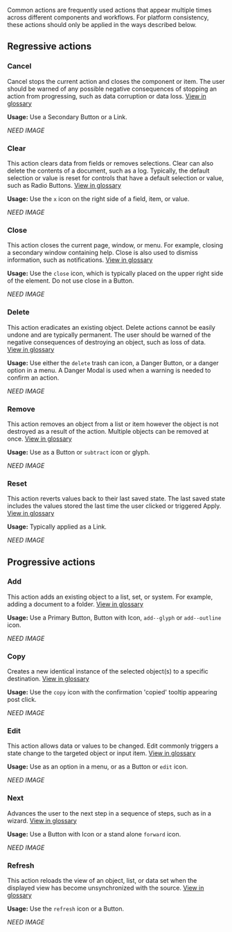 Common actions are frequently used actions that appear multiple times across different components and workflows. For platform consistency, these actions should only be applied in the ways described below.

## Regressive actions

### Cancel
Cancel stops the current action and closes the component or item. The user should be warned of any possible negative consequences of stopping an action from progressing, such as data corruption or data loss. [View in glossary](http://carbondesignsystem.com/guidelines/content/glossary#cancel)

**Usage:** Use a Secondary Button or a Link.

*NEED IMAGE*

### Clear
This action clears data from fields or removes selections. Clear can also delete the contents of a document, such as a log. Typically, the default selection or value is reset for controls that have a default selection or value, such as Radio Buttons. [View in glossary](http://carbondesignsystem.com/guidelines/content/glossary#clear)

**Usage:** Use the `x` icon on the right side of a field, item, or value.

*NEED IMAGE*

### Close
This action closes the current page, window, or menu. For example, closing a secondary window containing help. Close is also used to dismiss information, such as notifications. [View in glossary](http://carbondesignsystem.com/guidelines/content/glossary#close)

**Usage:** Use the `close` icon, which is typically placed on the upper right side of the element. Do not use close in a Button.

*NEED IMAGE*

### Delete
This action eradicates an existing object. Delete actions cannot be easily undone and are typically permanent. The user should be warned of the negative consequences of destroying an object, such as loss of data. [View in glossary](http://carbondesignsystem.com/guidelines/content/glossary#delete)

**Usage:** Use either the `delete` trash can icon, a Danger Button, or a danger option in a menu. A Danger Modal is used when a warning is needed to confirm an action.

*NEED IMAGE*

### Remove
This action removes an object from a list or item however the object is not destroyed as a result of the action. Multiple objects can be removed at once. [View in glossary](http://carbondesignsystem.com/guidelines/content/glossary#remove)

**Usage:** Use as a Button or `subtract` icon or glyph.

*NEED IMAGE*

### Reset
This action reverts values back to their last saved state. The last saved state includes the values stored the last time the user clicked or triggered Apply. [View in glossary](http://carbondesignsystem.com/guidelines/content/glossary#reset)

**Usage:** Typically applied as a Link.

*NEED IMAGE*

## Progressive actions

### Add
This action adds an existing object to a list, set, or system. For example, adding a document to a folder. [View in glossary](http://carbondesignsystem.com/guidelines/content/glossary#add)

**Usage:** Use a Primary Button, Button with Icon,  `add--glyph` or `add--outline` icon.

*NEED IMAGE*

### Copy
Creates a new identical instance of the selected object(s) to a specific destination. [View in glossary](http://carbondesignsystem.com/guidelines/content/glossary#copy)

**Usage:** Use the `copy` icon with the confirmation 'copied' tooltip appearing post click.

*NEED IMAGE*

### Edit
This action allows data or values to be changed. Edit commonly triggers a state change to the targeted object or input item. [View in glossary](http://carbondesignsystem.com/guidelines/content/glossary#edit)

**Usage:** Use as an option in a menu, or as a Button or `edit` icon.

*NEED IMAGE*  

### Next
Advances the user to the next step in a sequence of steps, such as in a wizard. [View in glossary](http://carbondesignsystem.com/guidelines/content/glossary#next)

**Usage:** Use a Button with Icon or a stand alone `forward` icon.

*NEED IMAGE*

### Refresh
This action reloads the view of an object, list, or data set when the displayed view has become unsynchronized with the source. [View in glossary](http://carbondesignsystem.com/guidelines/content/glossary#refresh)

**Usage:** Use the `refresh` icon or a Button.

*NEED IMAGE*
